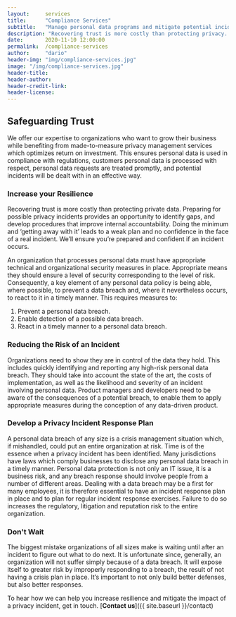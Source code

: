 ```yaml
---
layout:     services
title:      "Compliance Services"
subtitle:   "Manage personal data programs and mitigate potential incidents."
description: "Recovering trust is more costly than protecting privacy. We offer personal data management services to data-driven businesses enabling them to fuel growth."
date:       2020-11-10 12:00:00
permalink:  /compliance-services
author:     "dario"
header-img: "img/compliance-services.jpg"
image: "/img/compliance-services.jpg"
header-title:
header-author:
header-credit-link:
header-license:
---
```


## Safeguarding Trust 
We offer our expertise to organizations who want to grow their business while benefiting from made-to-measure privacy management services which optimizes return on investment. This ensures personal data is used in compliance with regulations, customers personal data is processed with respect, personal data requests are treated promptly, and potential incidents will be dealt with in an effective way.


### Increase your Resilience
Recovering trust is more costly than protecting private data. Preparing for possible privacy incidents provides an opportunity to identify gaps, and develop procedures that improve internal accountability. Doing the minimum and ‘getting away with it’ leads to a weak plan and no confidence in the face of a real incident. We’ll ensure you’re prepared and confident if an incident occurs.

An organization that processes personal data must have appropriate technical and organizational security measures in place. Appropriate means they should ensure a level of security corresponding to the level of risk. Consequently, a key element of any personal data policy is being able, where possible, to prevent a data breach and, where it nevertheless occurs, to react to it in a timely manner. This requires measures to:

1.	Prevent a personal data breach.
2.	Enable detection of a possible data breach.
3.	React in a timely manner to a personal data breach.


### Reducing the Risk of an Incident
Organizations need to show they are in control of the data they hold. This includes quickly identifying and reporting any high-risk personal data breach. They should take into account the state of the art, the costs of implementation, as well as the likelihood and severity of an incident involving personal data. Product managers and developers need to be aware of the consequences of a potential breach, to enable them to apply appropriate measures during the conception of any data-driven product.

### Develop a Privacy Incident Response Plan
A personal data breach of any size is a crisis management situation which, if mishandled, could put an entire organization at risk. Time is of the essence when a privacy incident has been identified. Many jurisdictions have laws which comply businesses to disclose any personal data breach in a timely manner. Personal data protection is not only an IT issue, it is a business risk, and any breach response should involve people from a number of different areas. Dealing with a data breach may be a first for many employees, it is therefore essential to have an incident response plan in place and to plan for regular incident response exercises. Failure to do so increases the regulatory, litigation and reputation risk to the entire organization.

### Don't Wait
The biggest mistake organizations of all sizes make is waiting until after an incident to figure out what to do next. It is unfortunate since, generally, an organization will not suffer simply because of a data breach. It will expose itself to greater risk by improperly responding to a breach, the result of not having a crisis plan in place. It’s important to not only build better defenses, but also better responses.

To hear how we can help you increase resilience and mitigate the impact of a privacy incident, get in touch. [**Contact us**]({{ site.baseurl }}/contact)
